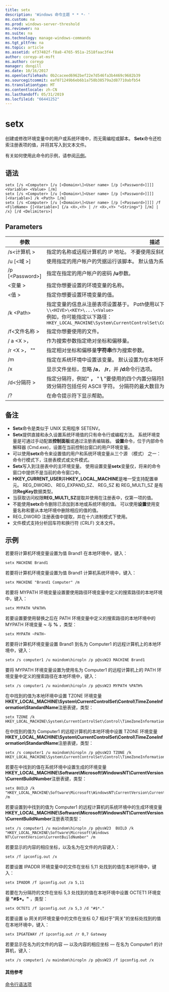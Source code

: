 ```yaml
---
title: setx
description: 'Windows 命令主题 * * *- '
ms.custom: na
ms.prod: windows-server-threshold
ms.reviewer: na
ms.suite: na
ms.technology: manage-windows-commands
ms.tgt_pltfrm: na
ms.topic: article
ms.assetid: ef37482f-f8a8-4765-951a-2518faac3f44
author: coreyp-at-msft
ms.author: coreyp
manager: dongill
ms.date: 10/16/2017
ms.openlocfilehash: 0b2caceed6962bef22e7d546fa3b4469c9682b39
ms.sourcegitcommit: eaf071249b6eb6b1a758b38579a2d87710abfb54
ms.translationtype: MT
ms.contentlocale: zh-CN
ms.lasthandoff: 05/31/2019
ms.locfileid: "66441252"
---
```

# <a name="setx"></a>setx



创建或修改环境变量中的用户或系统环境中，而无需编程或脚本。 **Setx**命令还检索注册表项的值，并将其写入到文本文件。

有关如何使用此命令的示例，请参阅[示例](#BKMK_examples)。

## <a name="syntax"></a>语法

```
setx [/s <Computer> [/u [<Domain>\]<User name> [/p [<Password>]]]] <Variable> <Value> [/m]
setx [/s <Computer> [/u [<Domain>\]<User name> [/p [<Password>]]]] [<Variable>] /k <Path> [/m]
setx [/s <Computer> [/u [<Domain>\]<User name> [/p [<Password>]]]] /f <FileName> {[<Variable>] {/a <X>,<Y> | /r <X>,<Y> "<String>"} [/m] | /x} [/d <Delimiters>]
```

## <a name="parameters"></a>Parameters

|         参数          |                                                                                                                                              描述                                                                                                                                              |
|----------------------------|-------------------------------------------------------------------------------------------------------------------------------------------------------------------------------------------------------------------------------------------------------------------------------------------------------|
|       /s\<计算机 >       |                                                                                  指定的名称或远程计算机的 IP 地址。 不要使用反斜杠。 默认值为本地计算机的名称。                                                                                  |
| /u [\<域 >\]<User name> |                                                                                           使用指定的用户帐户的凭据运行该脚本。 默认值为系统权限。                                                                                            |
|      /p [\<Password>]      |                                                                                                         指定在指定的用户帐户的密码 **/u**参数。                                                                                                         |
|        \<变量 >         |                                                                                                                 指定你想要设置的环境变量的名称。                                                                                                                  |
|          \<值 >          |                                                                                                                指定你想要设置环境变量的值。                                                                                                                 |
|         /k \<Path>         | 指定变量的信息从注册表项设置基于。 P*ath*使用以下语法：</br>`\\<HIVE>\<KEY>\...\<Value>`</br>例如，你可能指定以下路径：</br>`HKEY_LOCAL_MACHINE\System\CurrentControlSet\Control\TimeZoneInformation\StandardName` |
|      /f\<文件名称 >       |                                                                                                                               指定你想要使用的文件。                                                                                                                                |
|        / a \<X >，<Y>         |                                                                                                                    作为搜索参数指定绝对坐标和偏移量。                                                                                                                    |
|   /r \<X >，<Y> "<String>"   |                                                                                                            指定相对坐标和偏移量**字符串**作为搜索参数。                                                                                                            |
|             /m             |                                                                                                指定在系统环境中设置该变量。 默认设置为在本地环境。                                                                                                 |
|             /x             |                                                                                                       显示文件坐标，忽略 **/a**， **/r**，并 **/d**命令行选项。                                                                                                        |
|      /d\<分隔符 >      |                    指定分隔符，例如" **，** " **\\** "要使用的四个内置分隔符除了 — 空间、 选项卡、 ENTER 和换行。 有效分隔符包括任何 ASCII 字符。 分隔符的最大数目为 15，包括内置的分隔符。                    |
|             /?             |                                                                                                                                 在命令提示符下显示帮助。                                                                                                                                  |

## <a name="remarks"></a>备注

-   **Setx**命令是类似于 UNIX 实用程序 SETENV。
-   **Setx**提供直接和永久设置系统环境值的只有命令行或编程方法。 系统环境变量是可通过手动配置**控制面板**或通过注册表编辑器。 **设置**命令，位于内部命令解释器 (Cmd.exe)，设置在当前控制台窗口的用户环境变量。
-   可以使用**setx**命令来设置值的用户和系统环境变量从三个源 （模式） 之一：命令行模式下，注册表模式或文件模式。
-   **Setx**写入到注册表中的主环境变量。 使用设置变量**setx**变量仅，将来的命令窗口中提供不是当前的命令窗口中。
-   **HKEY_CURRENT_USER**并**HKEY_LOCAL_MACHINE**是唯一受支持配置单元。 REG_DWORD、 REG_EXPAND_SZ、 REG_SZ 和 REG_MULTI_SZ 是有效**RegKey**数据类型。
-   当获取访问权限**REG_MULTI_SZ**提取并使用在注册表中，仅第一项的值。
-   不能使用**setx**命令删除已添加到本地或系统环境的值。 可以使用**设置**使用变量名称和要从本地环境中删除相应的值的值。
-   REG_DWORD 注册表值中提取，并在十六进制模式下使用。
-   文件模式支持分析回车符和换行符 (CRLF) 文本文件。

## <a name="BKMK_examples"></a>示例

若要将计算机环境变量设置为值 Brand1 在本地环境中，键入：
```
setx MACHINE Brand1
```
若要将计算机环境变量设置为值 Brand1 计算机系统环境中，键入：
```
setx MACHINE "Brand1 Computer" /m
```
若要将 MYPATH 环境变量设置要使用路径环境变量中定义的搜索路径的本地环境中，键入：
```
setx MYPATH %PATH%
```
若要设置要使用替换之后在 PATH 环境变量中定义的搜索路径的本地环境中的 MYPATH 环境变量 **~** 与 **%** ，类型：
```
setx MYPATH ~PATH~ 
```
若要将计算机环境变量设置 Brand1 到名为 Computer1 的远程计算机上的本地环境中，键入：
```
setx /s computer1 /u maindom\hiropln /p p@ssW23 MACHINE Brand1
```
要将 MYPATH 环境变量设置为使用名为 Computer1 的远程计算机上的 PATH 环境变量中定义的搜索路径在本地环境中，键入：
```
setx /s computer1 /u maindom\hiropln /p p@ssW23 MYPATH %PATH%
```
在中找到的值为本地环境中设置 TZONE 环境变量**HKEY_LOCAL_MACHINE\System\CurrentControlSet\Control\TimeZoneInformation\StandardName**注册表键，类型：
```
setx TZONE /k HKEY_LOCAL_MACHINE\System\CurrentControlSet\Control\TimeZoneInformation\StandardName 
```
在中找到的值为 Computer1 的远程计算机的本地环境中设置 TZONE 环境变量**HKEY_LOCAL_MACHINE\System\CurrentControlSet\Control\TimeZoneInformation\StandardName**注册表键，类型：
```
setx /s computer1 /u maindom\hiropln /p p@ssW23 TZONE /k HKEY_LOCAL_MACHINE\System\CurrentControlSet\Control\TimeZoneInformation\StandardName 
```
若要在中找到的值在系统环境中设置生成的环境变量**HKEY_LOCAL_MACHINE\Software\Microsoft\WindowsNT\CurrentVersion\CurrentBuildNumber**注册表键，类型：
```
setx BUILD /k "HKEY_LOCAL_MACHINE\Software\Microsoft\WindowsNT\CurrentVersion\CurrentBuildNumber" /m
```
若要设置到中找到的值为 Computer1 的远程计算机的系统环境中的生成环境变量**HKEY_LOCAL_MACHINE\Software\Microsoft\WindowsNT\CurrentVersion\CurrentBuildNumber**注册表项类型：
```
setx /s computer1 /u maindom\hiropln /p p@ssW23  BUILD /k "HKEY_LOCAL_MACHINE\Software\Microsoft\Windows NT\CurrentVersion\CurrentBuildNumber" /m
```
若要显示的内容的相应坐标，以及名为在文件的内容键入：
```
setx /f ipconfig.out /x
```
若要设置 IPADDR 环境变量中的文件在坐标 5,11 处找到的值在本地环境中，键入：
```
setx IPADDR /f ipconfig.out /a 5,11
```
若要在为分隔符的文件在坐标 5,3 处找到的值在本地环境中设置 OCTET1 环境变量 **"#$\*。"** ，类型：
```
setx OCTET1 /f ipconfig.out /a 5,3 /d "#$*." 
```
若要设置 ip 网关的环境变量中的文件在坐标 0,7 相对于"网关"的坐标处找到的值在本地环境中，键入：
```
setx IPGATEWAY /f ipconfig.out /r 0,7 Gateway 
```
若要显示在名为的文件的内容 — 以及内容的相应坐标 — 在名为 Computer1 的计算机，键入：
```
setx /s computer1 /u maindom\hiropln /p p@ssW23 /f ipconfig.out /x 
```

#### <a name="additional-references"></a>其他参考

[命令行语法项](command-line-syntax-key.md)